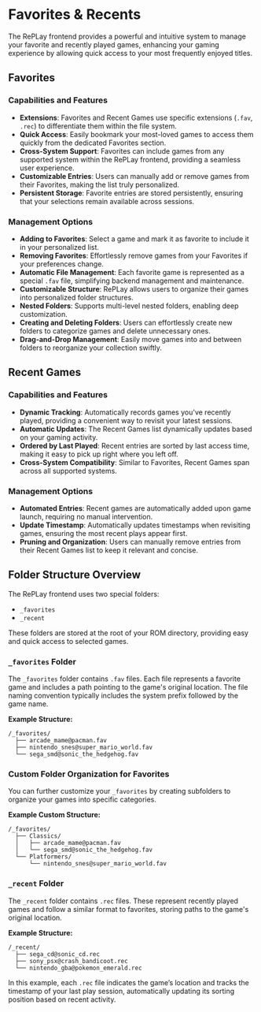 # Favorites & Recents

The RePLay frontend provides a powerful and intuitive system to manage your favorite and recently played games, enhancing your gaming experience by allowing quick access to your most frequently enjoyed titles.

## Favorites

### Capabilities and Features

* **Extensions**: Favorites and Recent Games use specific extensions (`.fav`, `.rec`) to differentiate them within the file system.
* **Quick Access**: Easily bookmark your most-loved games to access them quickly from the dedicated Favorites section.
* **Cross-System Support**: Favorites can include games from any supported system within the RePLay frontend, providing a seamless user experience.
* **Customizable Entries**: Users can manually add or remove games from their Favorites, making the list truly personalized.
* **Persistent Storage**: Favorite entries are stored persistently, ensuring that your selections remain available across sessions.

### Management Options

* **Adding to Favorites**: Select a game and mark it as favorite to include it in your personalized list.
* **Removing Favorites**: Effortlessly remove games from your Favorites if your preferences change.
* **Automatic File Management**: Each favorite game is represented as a special `.fav` file, simplifying backend management and maintenance.
* **Customizable Structure**: RePLay allows users to organize their games into personalized folder structures.
* **Nested Folders**: Supports multi-level nested folders, enabling deep customization.
* **Creating and Deleting Folders**: Users can effortlessly create new folders to categorize games and delete unnecessary ones.
* **Drag-and-Drop Management**: Easily move games into and between folders to reorganize your collection swiftly.

## Recent Games

### Capabilities and Features

* **Dynamic Tracking**: Automatically records games you've recently played, providing a convenient way to revisit your latest sessions.
* **Automatic Updates**: The Recent Games list dynamically updates based on your gaming activity.
* **Ordered by Last Played**: Recent entries are sorted by last access time, making it easy to pick up right where you left off.
* **Cross-System Compatibility**: Similar to Favorites, Recent Games span across all supported systems.

### Management Options

* **Automated Entries**: Recent games are automatically added upon game launch, requiring no manual intervention.
* **Update Timestamp**: Automatically updates timestamps when revisiting games, ensuring the most recent plays appear first.
* **Pruning and Organization**: Users can manually remove entries from their Recent Games list to keep it relevant and concise.

## Folder Structure Overview

The RePLay frontend uses two special folders:

* `_favorites`
* `_recent`

These folders are stored at the root of your ROM directory, providing easy and quick access to selected games.

### `_favorites` Folder

The `_favorites` folder contains `.fav` files. Each file represents a favorite game and includes a path pointing to the game's original location. The file naming convention typically includes the system prefix followed by the game name.

**Example Structure:**

```
/_favorites/
  ├── arcade_mame@pacman.fav
  ├── nintendo_snes@super_mario_world.fav
  └── sega_smd@sonic_the_hedgehog.fav
```

### Custom Folder Organization for Favorites

You can further customize your `_favorites` by creating subfolders to organize your games into specific categories.

**Example Custom Structure:**

```
/_favorites/
  ├── Classics/
  │   ├── arcade_mame@pacman.fav
  │   └── sega_smd@sonic_the_hedgehog.fav
  └── Platformers/
      └── nintendo_snes@super_mario_world.fav
```

### `_recent` Folder

The `_recent` folder contains `.rec` files. These represent recently played games and follow a similar format to favorites, storing paths to the game's original location.

**Example Structure:**

```
/_recent/
  ├── sega_cd@sonic_cd.rec
  ├── sony_psx@crash_bandicoot.rec
  └── nintendo_gba@pokemon_emerald.rec
```

In this example, each `.rec` file indicates the game’s location and tracks the timestamp of your last play session, automatically updating its sorting position based on recent activity.

